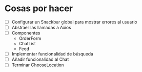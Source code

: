 # Cosas por hacer

- [ ] Configurar un Snackbar global para mostrar errores al usuario
- [ ] Abstraer las llamadas a Axios
- [ ] Componentes
    - OrderForm
    - ChatList
    - Feed
- [ ] Implementar funcionalidad de búsqueda
- [ ] Añadir funcionalidad al Chat
- [ ] Terminar ChooseLocation

